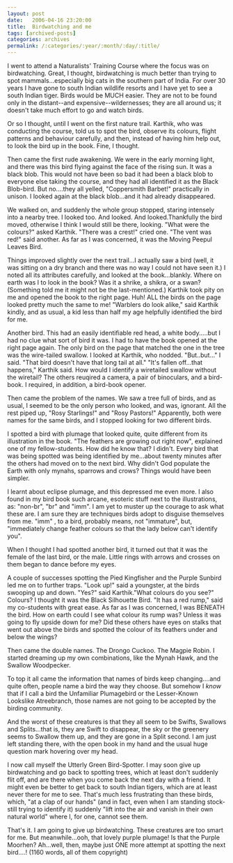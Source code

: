 ```yaml
---
layout: post
date:	2006-04-16 23:20:00
title:  Birdwatching and me
tags: [archived-posts]
categories: archives
permalink: /:categories/:year/:month/:day/:title/
---
```

I went to attend a Naturalists'  Training Course where the focus was on birdwatching. Great, I thought, birdwatching is much better than trying to spot mammals...especially big cats in the southern part of India. For over 30 years I have gone to south Indian wildlife resorts and I have yet to see a south Indian tiger. Birds  would be MUCH easier. They are not to be found only in the distant--and expensive--wildernesses; they are all around us; it doesn't take much effort to go and watch birds.
 
Or so I thought, until I went on the first nature trail. Karthik, who was conducting the course, told us to spot the bird, observe its colours, flight patterns and behaviour carefully, and then, instead of having him help out, to look the bird up in the book. Fine, I thought.
 
Then came the first rude awakening. We were in the early morning light, and there was this bird flying against the face of the rising sun. It was a black blob. This would not have been so bad it had been a black blob to everyone else taking the course, and they had all identified it as the Black Blob-bird. But no....they all yelled, "Coppersmith Barbet!" practically in unison. I looked again at the black blob...and it had already disappeared.
 
We walked on, and suddenly the whole group stopped, staring intensely into a nearby tree. I looked too. And looked. And looked.Thankfully the bird moved, otherwise I think I would still be there, looking. "What were the colours?" asked Karthik. "There was a crest!" cried one. "The vent was red!" said another. As far as I was concerned, it was the Moving Peepul Leaves Bird.
 
Things improved slightly over the next trail...I actually saw a bird (well, it was sitting on a dry branch and there was no way I could not have seen it.) I noted all its attributes carefully, and looked at the book...blankly. Where on earth was I to look in the book? Was it a shrike, a shikra, or a swan? (Something told me it might not be the last-mentioned.) Karthik took pity on me and opened the book to the right page. Huh! ALL the birds on the page looked pretty much the same to me! "Warblers do look alike," said Karthik kindly, and as usual, a kid less than half my age helpfully identified the bird for me.
 
Another bird. This had an easily identifiable red head, a white body.....but I had no clue what sort of bird it was. I had to have the book opened at the right page again. The only bird on the page that matched the one in the tree was the wire-tailed swallow. I looked at Karthik, who nodded. "But..but..." I said. "That bird doesn't have that long tail at all." "It's fallen off...that happens," Karthik said. How would I identify a wiretailed swallow without the wiretail? The others reuqired a camera, a pair of binoculars, and a bird-book. I required, in addition, a bird-book opener.
 
Then came the problem of the names. We saw a tree full of birds, and as usual, I seemed to be the only person who looked, and was, ignorant. All the rest piped up, "Rosy Starlings!" and "Rosy Pastors!" Apparently, both were names for the same birds, and I stopped looking for two different birds.
 
I spotted a bird with plumage that looked quite, quite different from its illustration in the book. "The feathers are growing out right now", explained one of my fellow-students. How did he know that? I didn't. Every bird that was being spotted was being identified by me...about twenty minutes after the others had moved on to the next bird. Why didn't God populate the Earth with only mynahs, sparrows and crows? Things would have been simpler.
 
I learnt about eclipse plumage, and this depressed me even more. I also found in my bird book such arcane, esoteric stuff next to the illustrations, as: "non-br", "br" and "imm". I am yet to muster up the courage to ask what these are. I am sure they are techniques birds adopt to disguise themselves from me. "imm" , to a bird, probably means, not "immature", but, "immediately change feather colours so that the lady below can't identify you".
 
When I thought I had spotted another bird, it turned  out that it was the female of the last bird, or the male. Little rings with arrows and crosses on them began to dance before my eyes.
 
A couple of successes spotting the Pied Kingfisher and the Purple Sunbird led me on to further traps. "Look up!" said a youngster, at the birds swooping up and down. "Yes?" said Karthik."What colours do you see?" Colours? I thought it was the Black Silhouette Bird. "It has a red rump," said my co-students with great ease. As far as I was concerned, I was BENEATH the bird. How on earth could I see what colour its rump was? Unless it was going to fly upside down for me? Did these others have eyes on stalks that went out above the birds and spotted the colour of its feathers under and below the wings?
 
Then came the double names. The Drongo Cuckoo. The Magpie Robin. I started dreaming up my own combinations, like the Mynah Hawk, and the Swallow Woodpecker.
 
To top it all came the information that names of birds keep changing....and quite often, people name a bird the way they choose. But somehow I *know* that if I call a bird  the Unfamiliar Plumagebird or the Lesser-Known Lookslike Atreebranch, those names are not going to be accepted by the birding community.
 
And the worst of these creatures is that they all seem to be  Swifts, Swallows and Splits...that is, they are Swift to disappear, the sky or the greenery seems to Swallow them up, and they are gone in a Split second. I am just left standing there, with the open book in my hand and the usual huge question mark hovering over my head.
 
I now call myself the Utterly Green Bird-Spotter. I may soon give up birdwatching and go back to spotting trees, which at least don't suddenly flit off, and are there when you come back the next day with a friend. It might even be better to get back to south Indian tigers, which are at least never there for me to see. That's much less frustrating than these birds, which, "at a clap of our hands" (and in fact, even when I am standing stock-still trying to identify it) suddenly "lift into the air and vanish in their own natural world" where I, for one, cannot see them.
 
That's it. I am going to give up birdwatching. These creatures are too smart for me. But meanwhile...ooh, that lovely purple plumage! Is that the Purple Moorhen? Ah...well, then, maybe just ONE more attempt at spotting the next bird....! (1160 words, all of them copyright)
